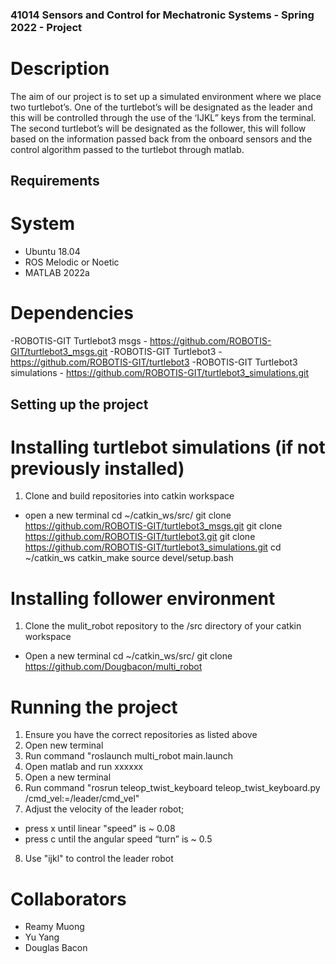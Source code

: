 ### 41014 Sensors and Control for Mechatronic Systems - Spring 2022 - Project

# Description
The aim of our project is to set up a simulated environment where we place two turtlebot’s. One of the turtlebot’s will be designated as the leader and this will be controlled through the use of the ‘IJKL” keys from the terminal. The second turtlebot’s will be designated as the follower, this will follow based on the information passed back from the onboard sensors and the control algorithm passed to the turtlebot through matlab.

## Requirements
# System 
- Ubuntu 18.04
- ROS Melodic or Noetic 
- MATLAB 2022a
# Dependencies
-ROBOTIS-GIT Turtlebot3 msgs - https://github.com/ROBOTIS-GIT/turtlebot3_msgs.git
-ROBOTIS-GIT Turtlebot3 - https://github.com/ROBOTIS-GIT/turtlebot3
-ROBOTIS-GIT Turtlebot3 simulations - https://github.com/ROBOTIS-GIT/turtlebot3_simulations.git 

## Setting up the project
# Installing turtlebot simulations (if not previously installed)
1. Clone and build repositories into catkin workspace 
- open a new terminal 
cd ~/catkin_ws/src/
git clone https://github.com/ROBOTIS-GIT/turtlebot3_msgs.git
git clone https://github.com/ROBOTIS-GIT/turtlebot3.git
git clone https://github.com/ROBOTIS-GIT/turtlebot3_simulations.git
cd ~/catkin_ws 
catkin_make 
source devel/setup.bash

# Installing follower environment
1. Clone the mulit_robot repository to the /src directory of your catkin workspace
- Open a new terminal 
cd ~/catkin_ws/src/
git clone https://github.com/Dougbacon/multi_robot

# Running the project 
1. Ensure you have the correct repositories as listed above 
2. Open new terminal
3. Run command "roslaunch multi_robot main.launch
4. Open matlab and run xxxxxx 
5. Open a new terminal 
6. Run command "rosrun teleop_twist_keyboard teleop_twist_keyboard.py /cmd_vel:=/leader/cmd_vel"
7. Adjust the velocity of the leader robot;
- press x until linear "speed" is ~ 0.08
- press c until the angular speed “turn” is ~ 0.5
8. Use "ijkl" to control the leader robot 

# Collaborators
- Reamy Muong
- Yu Yang
- Douglas Bacon


